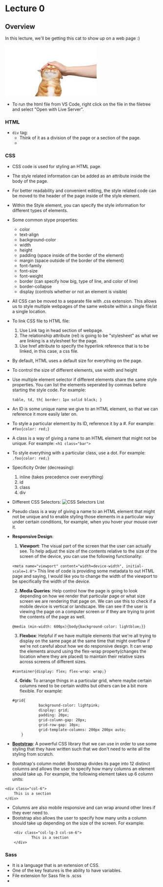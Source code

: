 # Lecture 0

## Overview

In this lecture, we'll be getting this cat to show up on a web page :)

![cat image](./cat.jpeg)

* To run the html file from VS Code, right click on the file in the filetree and select "Open with Live Server".

### HTML

* `div` tag:
    - Think of it as a division of the page or a section of the page.
    - 

### CSS
* CSS code is used for styling an HTML page.
* The style related information can be added as an attribute inside the body of the page.
* For better readability and convenient editing, the style related code can be moved to the header of the page inside of the style element.
* Within the Style element, you can specify the style information for different types of elements.
* Some common stype properties: 
    - color
    - text-align
    - background-color
    - width
    - height
    - padding (space inside of the border of the element)
    - margin (space outside of the border of the element)
    - font-family
    - font-size
    - font-weight
    - border (can specify how big, type of line, and color of line) 
    - border-collapse
    - display (controls whether or not an element is visible)
* All CSS can be moved to a separate file with .css extension. This allows us to style multiple webpages of the same website within a single file/at a single location. 

* To link CSS file to HTML file:
    1. Use Link tag in head section of webpage.
    2. The relationship attribute (rel) is going to be "stylesheet" as what we are linking is a stylesheet for the page.
    3. Use href attribute to specify the hyperlink reference that is to be linked, in this case, a css file.

* By default, HTML uses a default size for everything on the page.
* To control the size of different elements, use width and height

* Use multiple element selector if different elements share the same style properties. You can list the elements seperated by commas before starting the style code. For example:

    `table, td, th{ border: 1px solid black; }`

* An ID is some unique name we give to an HTML element, so that we can reference it more easily later on.
* To style a particular element by its ID, reference it by a #. For example: `#foo{color: red;}`

* A class is a way of giving a name to an HTML element that might not be unique. For example: `<h1 class="bar">`
* To style everything with a particular class, use a dot. For example: `.foo{color: red;}`

* Specificity Order (decreasing):
    1. inline (takes precedence over everything)
    2. id
    3. class
    4. div

* Different CSS Selectors:
![CSS Selectors List](./css_selectors.jpeg)

* Pseudo class is a way of giving a name to an HTML element that might not be unique and to enable styling those elements in a particular way under certain conditions, for example, when you hover your mouse over it.

* **Responsive Design**:
    1. **Viewport**: The visual part of the screen that the user can actually see. To help adjust the size of the contents relative to the size of the screen of the device, you can use the following functionality:
    
    `<meta name="viewport" content="width=device-width", initial-scale=1.0">`
    This line of code is providing some metadata to out HTML page and saying, I would like you to change the width of the viewport to be specifically the width of the device.

    2. **Media Queries**: Help control how the page is going to look depending on how we render that particular page or what size screen we are rendering that page on. We can use this to check if a mobile device is vertical or landscape. We can see if the user is viewing the page on a computer screen or if they are trying to print the contents of the page as well.
    
    `@media (min-width: 600px){body{background-color: lightblue;}}`

    3. **Flexbox**: Helpful if we have multiple elements that we're all trying to display on the same page at the same time that might overflow if we're not careful about how we do responsive design. It can wrap the elements around using the flex-wrap property(changes the location where they are placed) to maintain their relative sizes across screens of different sizes.

    `#container{display: flex; flex-wrap: wrap;}`

    4. **Grids**: To arrange things in a particular grid, where maybe certain columns need to be certain widths but others can be a bit more flexible. For example:

    ```
    #grid{
                background-color: lightpink;
                display: grid;
                padding: 20px;
                grid-column-gap: 20px;
                grid-row-gap: 10px;
                grid-template-columns: 200px 200px auto;
        }
    ```

* [**Bootstrap**](https://www.getbootstrap.com): A powerful CSS library that we can use in order to use some styling that they have written such that we don't need to write all the styling from scratch.
* Bootstrap's column model: Bootstrap divides its page into 12 distinct columns and allows the user to specify how many columns an element should take up. For example, the following element takes up 6 column units:
```
<div class="col-6">
    This is a section
</div>
```
* Columns are also mobile responsive and can wrap around other lines if they ever need to. 
* Bootstrap also allows the user to specify how many units a column should take up depending on the size of the screen. For example:
```
    <div class="col-lg-3 col-sm-6">
            This is a section
    </div>
```

### Sass

* It is a language that is an extension of CSS.
* One of the key features is the ability to have variables.
* File extension for Sass file is .scss
* 